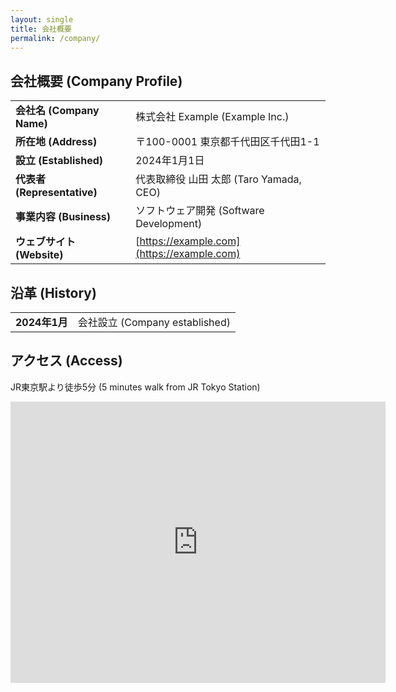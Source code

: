 ```yaml
---
layout: single
title: 会社概要
permalink: /company/
---
```


## 会社概要 (Company Profile)

| | |
|:--|:--|
| **会社名 (Company Name)** | 株式会社 Example (Example Inc.) |
| **所在地 (Address)** | 〒100-0001 東京都千代田区千代田1-1 |
| **設立 (Established)** | 2024年1月1日 |
| **代表者 (Representative)** | 代表取締役 山田 太郎 (Taro Yamada, CEO) |
| **事業内容 (Business)** | ソフトウェア開発 (Software Development) |
| **ウェブサイト (Website)** | [https://example.com](https://example.com) |

## 沿革 (History)

| | |
|:--|:--|
| **2024年1月** | 会社設立 (Company established) |

## アクセス (Access)

JR東京駅より徒歩5分 (5 minutes walk from JR Tokyo Station)

<iframe src="https://www.google.com/maps/embed?pb=!1m18!1m12!1m3!1d3240.828353536588!2d139.7649361152588!3d35.68123618019436!2m3!1f0!2f0!3f0!3m2!1i1024!2i768!4f13.1!3m3!1m2!1s0x60188bfbd89f700b%3A0x277c49ba34ed38!2sTokyo%20Station!5e0!3m2!1sen!2sjp!4v1620000000000!5m2!1sen!2sjp" width="600" height="450" style="border:0;" allowfullscreen="" loading="lazy"></iframe>
